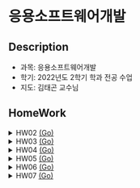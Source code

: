 # 응용소프트웨어개발

## Description
- 과목: 응용소프트웨어개발
- 학기: 2022년도 2학기 학과 전공 수업
- 지도: 김태곤 교수님

## HomeWork

<details>
<summary>HW02 <a href='https://github.com/RIVERALLZERO/SoftEngineering/tree/main/HW02'>(Go)</a></summary>
  
- 구구단 | <a href="https://github.com/RIVERALLZERO/SoftEngineering/tree/main/HW02/gugudan.py">gugudan.py</a><br>
- 팩토리얼 구하기 | <a href="https://github.com/RIVERALLZERO/SoftEngineering/tree/main/HW02/factorial.py">factorial.py</a><br>
- 100부터 200까지의 숫자 중 소수 개수 구하기 | <a href="https://github.com/RIVERALLZERO/SoftEngineering/tree/main/HW02/prime_number.py">prime_number.py</a><br>
- 짝수, 홀수 판단하기 | <a href="https://github.com/RIVERALLZERO/SoftEngineering/tree/main/HW02/even_odd.py">even_odd.py</a><br>
- 1부터 100까지의 숫자 중 소수의 합 구하기 | <a href="https://github.com/RIVERALLZERO/SoftEngineering/tree/main/HW02/sum_even.py">sum_even.py</a><br>
- 절대온도를 섭씨온도로, 마일을 킬로미터로 변환 | <a href="https://github.com/RIVERALLZERO/SoftEngineering/tree/main/HW02/unit_convert.py">unit_convert.py</a>
</details>

<details>
<summary>HW03 <a href='https://github.com/RIVERALLZERO/SoftEngineering/tree/main/HW03'>(Go)</a></summary>
  
- 구구단 예외 설정하기 | <a href="https://github.com/RIVERALLZERO/SoftEngineering/tree/main/HW03/gugudan_exception.py">gugudan_exception.py</a><br>
- HW02 구구단 GUI | <a href="https://github.com/RIVERALLZERO/SoftEngineering/tree/main/HW03/gugudan_gui.py">gugudan_gui.py</a><br>
- 구구단 예외 설정 GUI | <a href="https://github.com/RIVERALLZERO/SoftEngineering/tree/main/HW03/gugudan_exception_gui.py">gugudan_exception_gui.py</a><br>
- 구구단 예외 설정 GUI(rich로 꾸미기) | <a href="https://github.com/RIVERALLZERO/SoftEngineering/tree/main/HW03/gugudan_rich.py">gugudan_rich.py</a><br>
- 조건에 맞는 var값 설정하기 | <a href="https://github.com/RIVERALLZERO/SoftEngineering/tree/main/HW03/exercise.py">exercise.py</a><br>
</details>

<details>
<summary>HW04 <a href='https://github.com/RIVERALLZERO/SoftEngineering/tree/main/HW04'>(Go)</a></summary>

1. 수업
    - 구구단 python으로 html 구현 | <a href="https://github.com/RIVERALLZERO/SoftEngineering/tree/main/HW04/gugudan_html.py">gugudan_html.py</a>
    - 구구단 Flask로 Url에 입력변수 받고 구현 | <a href="https://github.com/RIVERALLZERO/SoftEngineering/tree/main/HW04/flask_ex.py">flask_ex.py</a>
    - 웹 어플리케이션 과제 | <a href="https://github.com/RIVERALLZERO/SoftEngineering/tree/main/HW04/web_app.py">web_app.py</a>
2. 과제
   - 필요한 데이터(KOSIS) <a href="https://github.com/RIVERALLZERO/SoftEngineering/tree/main/HW04/do_population.csv">do_population.csv</a> 
   - Home 화면<br><img src="https://user-images.githubusercontent.com/93754504/190847719-a96dd545-7645-4158-a558-000988b45215.png">
   - "population/원하는 연도" 실행 화면<br><img src="https://user-images.githubusercontent.com/93754504/190862683-f6f2e112-30d6-4e99-b37e-35036d335b74.png">
</details>

<details>
<summary>HW05 <a href='https://github.com/RIVERALLZERO/SoftEngineering/tree/main/HW05'>(Go)</a></summary>

1. 수업
    - 온도 단위 변환 GET, POST방식 | <a href="https://github.com/RIVERALLZERO/SoftEngineering/tree/main/HW05/form_input.py">form_input.py</a>
    - Input텍스트와 버튼을 통해 값을 입력받고 결과를 다른 창에 (/c2k?c=입력값) 표시 <a href="https://github.com/RIVERALLZERO/SoftEngineering/tree/main/HW05/input_ex.html">HTML</a>
    - Input텍스트와 버튼을 통해 값을 입력받고 결과를 화면에 표시 <a href="https://github.com/RIVERALLZERO/SoftEngineering/tree/main/HW05/input_output_ex.html">HTML</a>
2. 과제
   - HW04 웹 어플리케이션 과제 => 웹상에서 값을 입력하고 출력  | <a href="https://github.com/RIVERALLZERO/SoftEngineering/tree/main/HW05/web_app.py">web_app.py</a>
   - HW04 웹 어플리케이션 과제 => HTML  | <a href="https://github.com/RIVERALLZERO/SoftEngineering/tree/main/HW05/index.html">index.html</a>
   - Home 화면 <br><img src="https://user-images.githubusercontent.com/93754504/191248407-3ca63b77-eafe-43ec-afc0-28a45742c8c3.png">
   - 실행 화면 <br><img src="https://user-images.githubusercontent.com/93754504/191248486-0f881530-1188-49e4-b094-234a84ef4557.png">
</details>

<details>
<summary>HW06 <a href='https://github.com/RIVERALLZERO/SoftEngineering/tree/main/docs'>(Go)</a></summary>

1. 수업
    - HTML로 home, about, blog 메뉴 구성
    - CSS로 style 지정 <a href="https://github.com/RIVERALLZERO/SoftEngineering/tree/main/docs/style.css">style.css</a>
    - JavaScript를 통해 현재 시간 알림창 띄우기 <a href="https://github.com/RIVERALLZERO/SoftEngineering/tree/main/docs/what_time.js">what_time.js</a>
2. 과제
   - 개인 홈페이지 만들기  | <a href="https://riverallzero.github.io/SoftEngineering/">홈페이지</a>
</details>

<details>
<summary>HW07 <a href="https://github.com/RIVERALLZERO/SoftEngineering/tree/main/HW07">(Go)</a></summary>

- HW06과제인 개인 홈페이지를 Flask를 이용해 구현 <a href="https://github.com/RIVERALLZERO/SoftEngineering/tree/main/HW07/hompage_app.py">hompage_app.py</a>
- 중복 코드는 <a href="https://github.com/RIVERALLZERO/SoftEngineering/tree/main/HW07/templates/layout.html">layout.html</a>로 묶어서 호출해 사용
</details>

